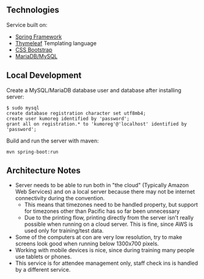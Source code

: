 
Technologies
------------
Service built on:
  - [Spring Framework](https://docs.spring.io/spring/docs/5.1.3.RELEASE/spring-framework-reference/)
  - [Thymeleaf](https://www.thymeleaf.org/doc/tutorials/2.1/thymeleafspring.html) Templating language
  - [CSS Bootstrap](https://getbootstrap.com/docs/3.4/css/)
  - [MariaDB/MySQL](https://mariadb.com/kb/en/library/documentation/)
  

Local Development
-----------------

Create a MySQL/MariaDB database user and database after installing server:

```mysql
$ sudo mysql
create database registration character set utf8mb4;
create user kumoreg identified by 'password';
grant all on registration.* to 'kumoreg'@'localhost' identified by 'password';
```

Build and run the server with maven:
```
mvn spring-boot:run
```

Architecture Notes
------------------
- Server needs to be able to run both in "the cloud" (Typically Amazon Web Services) 
and on a local server because there may not be internet connectivity during the 
convention.
  - This means that timezones need to be handled property, but support for timezones
  other than Pacific has so far been unnecessary
  - Due to the printing flow, printing directly from the server isn't really possible
  when running on a cloud server. This is fine, since AWS is used only for 
  training/test data.
- Some of the computers at con are very low resolution, try to make screens look
  good when running below 1300x700 pixels.
- Working with mobile devices is nice, since during training many people use
  tablets or phones.
- This service is for attendee management only, staff check ins is handled by a 
  different service.
